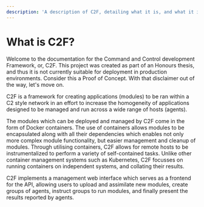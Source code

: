 ```yaml
---
description: 'A description of C2F, detailing what it is, and what it is not.'
---
```


# What is C2F?

Welcome to the documentation for the Command and Control development Framework, or, C2F. This project was created as part of an Honours thesis, and thus it is not currently suitable for deployment in production environments. Consider this a Proof of Concept. With that disclaimer out of the way, let's move on.

C2F is a framework for creating applications \(modules\) to be ran within a C2 style network in an effort to increase the homogeneity of applications designed to be managed and run across a wide range of hosts \(agents\). 

The modules which can be deployed and managed by C2F come in the form of Docker containers. The use of containers allows modules to be encapsulated along with all their dependencies which enables not only more complex module functionality, but easier management and cleanup of modules. Through utilising containers, C2F allows for remote hosts to be instrumentalized to perform a variety of self-contained tasks. Unlike other container management systems such as Kubernetes, C2F focusses on running containers on independent systems, and collating their results.

C2F implements a management web interface which serves as a frontend for the API, allowing users to upload and assimilate new modules, create groups of agents, instruct groups to run modules, and finally present the results reported by agents. 



